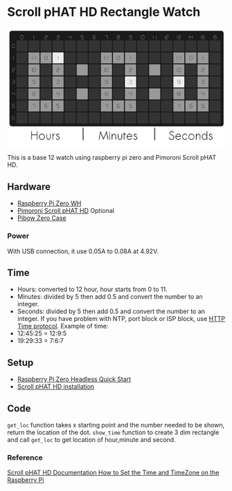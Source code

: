 # Scroll pHAT HD Rectangle Watch
 ![LED Rectangle Watch](https://raw.githubusercontent.com/plusmnt/rectangle-scrollphathd-watch/master/dummy.png)

This is a base 12 watch using raspberry pi zero and Pimoroni Scroll pHAT HD.

## Hardware
- [Raspberry Pi Zero WH](https://www.adafruit.com/product/3708)
- [Pimoroni Scroll pHAT HD](https://www.adafruit.com/product/3473)
Optional
- [Pibow Zero Case](https://www.adafruit.com/product/3005) 

### Power 
With USB connection, it use 0.05A to 0.08A at 4.92V.

## Time
- Hours: converted to 12 hour, hour starts from 0 to 11.
- Minutes: divided by 5 then add 0.5 and convert the number to an integer.
- Seconds: divided by 5 then add 0.5 and convert the number to an integer.
If you have problem with NTP, port block or ISP block, use [HTTP Time protocol](http://www.vervest.org/htp/).
Example of time:
- 12:45:25 = 12:9:5
- 19:29:33 = 7:6:7



## Setup 
- [Raspberry Pi Zero Headless Quick Start](https://learn.adafruit.com/raspberry-pi-zero-creation)
- [Scroll pHAT HD installation](https://github.com/pimoroni/scroll-phat-hd#manual-install)

## Code
`get_loc` function takes x starting point and the number needed to be shown, return the location of the dot.
`show_time` function to create 3 dim rectangle and call `get_loc` to get location of hour,minute and second.

### Reference
[Scroll pHAT HD Documentation ](http://docs.pimoroni.com/scrollphathd/)
[How to Set the Time and TimeZone on the Raspberry Pi](http://kamilslab.com/2018/09/18/how-to-set-the-time-and-timezone-on-the-raspberry-pi/)